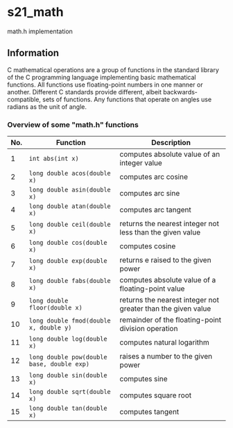 # s21_math
math.h implementation 

## Information

C mathematical operations are a group of functions in the standard library of the C programming language implementing basic mathematical functions. All functions use floating-point numbers in one manner or another. Different C standards provide different, albeit backwards-compatible, sets of functions. Any functions that operate on angles use radians as the unit of angle.

### Overview of some "math.h" functions

| No. | Function | Description |
| --- | -------- | ----------- |
| 1 | `int abs(int x)` | computes absolute value of an integer value |
| 2 | `long double acos(double x)` | computes arc cosine |
| 3 | `long double asin(double x)` | computes arc sine |
| 4 | `long double atan(double x)` | computes arc tangent |
| 5 | `long double ceil(double x)` | returns the nearest integer not less than the given value |
| 6 | `long double cos(double x)` | computes cosine |
| 7 | `long double exp(double x)` | returns e raised to the given power |
| 8 | `long double fabs(double x)` | computes absolute value of a floating-point value |
| 9 | `long double floor(double x)` | returns the nearest integer not greater than the given value |
| 10 | `long double fmod(double x, double y)` | remainder of the floating-point division operation |
| 11 | `long double log(double x)` | computes natural logarithm |
| 12 | `long double pow(double base, double exp)` | raises a number to the given power |
| 13 | `long double sin(double x)` | computes sine |
| 14 | `long double sqrt(double x)` | computes square root |
| 15 | `long double tan(double x)` | computes tangent |  


